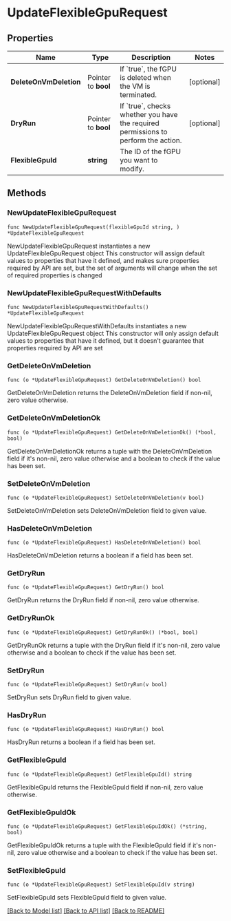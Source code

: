 # UpdateFlexibleGpuRequest

## Properties

Name | Type | Description | Notes
------------ | ------------- | ------------- | -------------
**DeleteOnVmDeletion** | Pointer to **bool** | If &#x60;true&#x60;, the fGPU is deleted when the VM is terminated. | [optional] 
**DryRun** | Pointer to **bool** | If &#x60;true&#x60;, checks whether you have the required permissions to perform the action. | [optional] 
**FlexibleGpuId** | **string** | The ID of the fGPU you want to modify. | 

## Methods

### NewUpdateFlexibleGpuRequest

`func NewUpdateFlexibleGpuRequest(flexibleGpuId string, ) *UpdateFlexibleGpuRequest`

NewUpdateFlexibleGpuRequest instantiates a new UpdateFlexibleGpuRequest object
This constructor will assign default values to properties that have it defined,
and makes sure properties required by API are set, but the set of arguments
will change when the set of required properties is changed

### NewUpdateFlexibleGpuRequestWithDefaults

`func NewUpdateFlexibleGpuRequestWithDefaults() *UpdateFlexibleGpuRequest`

NewUpdateFlexibleGpuRequestWithDefaults instantiates a new UpdateFlexibleGpuRequest object
This constructor will only assign default values to properties that have it defined,
but it doesn't guarantee that properties required by API are set

### GetDeleteOnVmDeletion

`func (o *UpdateFlexibleGpuRequest) GetDeleteOnVmDeletion() bool`

GetDeleteOnVmDeletion returns the DeleteOnVmDeletion field if non-nil, zero value otherwise.

### GetDeleteOnVmDeletionOk

`func (o *UpdateFlexibleGpuRequest) GetDeleteOnVmDeletionOk() (*bool, bool)`

GetDeleteOnVmDeletionOk returns a tuple with the DeleteOnVmDeletion field if it's non-nil, zero value otherwise
and a boolean to check if the value has been set.

### SetDeleteOnVmDeletion

`func (o *UpdateFlexibleGpuRequest) SetDeleteOnVmDeletion(v bool)`

SetDeleteOnVmDeletion sets DeleteOnVmDeletion field to given value.

### HasDeleteOnVmDeletion

`func (o *UpdateFlexibleGpuRequest) HasDeleteOnVmDeletion() bool`

HasDeleteOnVmDeletion returns a boolean if a field has been set.

### GetDryRun

`func (o *UpdateFlexibleGpuRequest) GetDryRun() bool`

GetDryRun returns the DryRun field if non-nil, zero value otherwise.

### GetDryRunOk

`func (o *UpdateFlexibleGpuRequest) GetDryRunOk() (*bool, bool)`

GetDryRunOk returns a tuple with the DryRun field if it's non-nil, zero value otherwise
and a boolean to check if the value has been set.

### SetDryRun

`func (o *UpdateFlexibleGpuRequest) SetDryRun(v bool)`

SetDryRun sets DryRun field to given value.

### HasDryRun

`func (o *UpdateFlexibleGpuRequest) HasDryRun() bool`

HasDryRun returns a boolean if a field has been set.

### GetFlexibleGpuId

`func (o *UpdateFlexibleGpuRequest) GetFlexibleGpuId() string`

GetFlexibleGpuId returns the FlexibleGpuId field if non-nil, zero value otherwise.

### GetFlexibleGpuIdOk

`func (o *UpdateFlexibleGpuRequest) GetFlexibleGpuIdOk() (*string, bool)`

GetFlexibleGpuIdOk returns a tuple with the FlexibleGpuId field if it's non-nil, zero value otherwise
and a boolean to check if the value has been set.

### SetFlexibleGpuId

`func (o *UpdateFlexibleGpuRequest) SetFlexibleGpuId(v string)`

SetFlexibleGpuId sets FlexibleGpuId field to given value.



[[Back to Model list]](../README.md#documentation-for-models) [[Back to API list]](../README.md#documentation-for-api-endpoints) [[Back to README]](../README.md)


